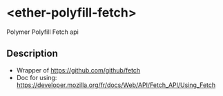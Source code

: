 # \<ether-polyfill-fetch\>

Polymer Polyfill Fetch api 
  
  
## Description

* Wrapper of https://github.com/github/fetch  
* Doc for using: https://developer.mozilla.org/fr/docs/Web/API/Fetch_API/Using_Fetch
